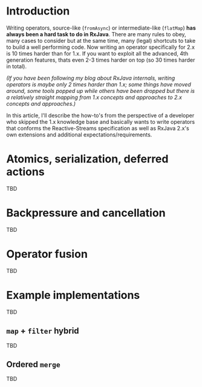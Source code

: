 # Introduction

Writing operators, source-like (`fromAsync`) or intermediate-like (`flatMap`) **has always been a hard task to do in RxJava**. There are many rules to obey, many cases to consider but at the same time, many (legal) shortcuts to take to build a well performing code. Now writing an operator specifically for 2.x is 10 times harder than for 1.x. If you want to exploit all the advanced, 4th generation features, thats even 2-3 times harder on top (so 30 times harder in total).

*(If you have been following my blog about RxJava internals, writing operators is maybe only 2 times harder than 1.x; some things have moved around, some tools popped up while others have been dropped but there is a relatively straight mapping from 1.x concepts and approaches to 2.x concepts and approaches.)*

In this article, I'll describe the how-to's from the perspective of a developer who skipped the 1.x knowledge base and basically wants to write operators that conforms the Reactive-Streams specification as well as RxJava 2.x's own extensions and additional expectations/requirements.

# Atomics, serialization, deferred actions

TBD

# Backpressure and cancellation

TBD

# Operator fusion

TBD

# Example implementations

TBD

## `map` + `filter` hybrid

TBD

## Ordered `merge`

TBD
